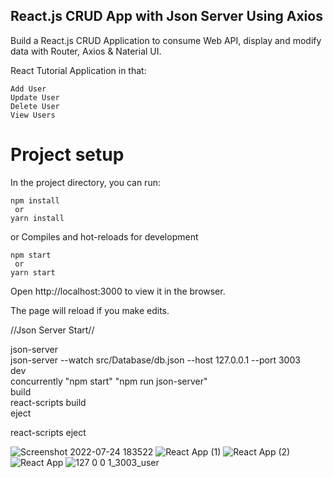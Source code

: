 ## React.js CRUD App with Json Server Using Axios

Build a React.js CRUD Application to consume Web API, display and modify data with Router, Axios & Naterial UI.

React Tutorial Application in that:

    Add User
    Update User
    Delete User
    View Users


# Project setup

In the project directory, you can run:
  
    npm install
     or
    yarn install

or
Compiles and hot-reloads for development

    npm start
     or
    yarn start


Open http://localhost:3000 to view it in the browser.

The page will reload if you make edits.

//Json Server Start//

json-server<br>
json-server --watch src/Database/db.json --host 127.0.0.1 --port 3003<br>
dev<br>
concurrently "npm start" "npm run json-server"<br>
build<br>
react-scripts build<br>
eject<br>

react-scripts eject






![Screenshot 2022-07-24 183522](https://user-images.githubusercontent.com/46495303/180647341-623b8edd-5e95-4bb0-97ae-a16ee0a0124f.png)
![React App (1)](https://user-images.githubusercontent.com/46495303/180647345-ca86af48-3417-4545-8152-a60534f09a08.png)
![React App (2)](https://user-images.githubusercontent.com/46495303/180647346-fb7bfb5e-a35c-433e-b659-53fb89331c1c.png)
![React App](https://user-images.githubusercontent.com/46495303/180647347-f3360d67-5e2c-4d44-9630-237b4d2f73ee.png)
![127 0 0 1_3003_user](https://user-images.githubusercontent.com/46495303/180647350-9c4ca534-7114-4442-ac89-4892b3d7ad53.png)

